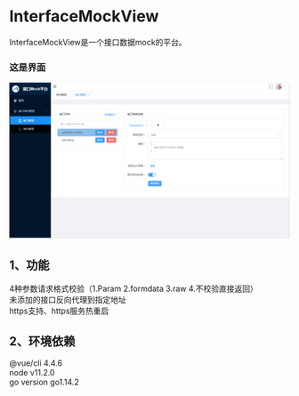 # InterfaceMockView
InterfaceMockView是一个接口数据mock的平台。
### 这是界面
![image](https://github.com/adminck/InterfaceMockView/blob/master/view.png)

## 1、功能
 4种参数请求格式校验（1.Param 2.formdata 3.raw 4.不校验直接返回）  
 未添加的接口反向代理到指定地址  
 https支持、https服务热重启  
 
 
## 2、环境依赖
 @vue/cli 4.4.6  
 node v11.2.0  
 go version go1.14.2  
 
